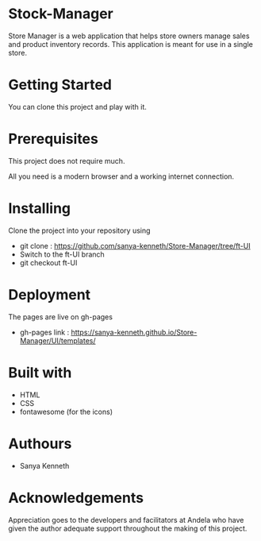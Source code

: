 # Stock-Manager
Store Manager is a web application that helps store owners manage sales and product inventory records. This application is meant for use in a single store.

# Getting Started
You can clone this project and play with it.

# Prerequisites
This project does not require much. 

All you need is a modern browser and a working internet connection.

 
# Installing
Clone the project into your repository using    
- git clone : https://github.com/sanya-kenneth/Store-Manager/tree/ft-UI
- Switch to the ft-UI branch
- git checkout ft-UI


# Deployment
The pages are live on gh-pages
- gh-pages link :   https://sanya-kenneth.github.io/Store-Manager/UI/templates/



# Built with 
- HTML
- CSS
- fontawesome (for the icons)

# Authours
- Sanya Kenneth


# Acknowledgements
Appreciation goes to the developers and facilitators at Andela who have given the author adequate support throughout the making of this project.


